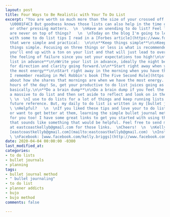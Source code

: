 ```yaml
---
layout: post
title: Four Ways to Be Realistic with Your To Do List
excerpt: "You are worth so much more than the size of your crossed off to do list.
  \U0001F4C3 But goodness knows those lists can also help in the time of decluttering
  or other pressing matters.⁣⁣⁣⁣⁣  \n  \nHave an unending to do list? Feel like you
  are never on top of things?   \n⁣⁣⁣⁣⁣  \nToday on the blog I'm going to leave you
  with some to do list tips I read in a [Forbes article](https://www.forbes.com/sites/bryancollinseurope/2020/02/20/how-to-put-together-a-realistic-to-do-list-every-day/#21767f8f19e3)
  that were simple and practical:⁣⁣⁣⁣⁣  \n⁣⁣⁣⁣⁣\n\n**Keep things simple**\n\nKeep
  things simple. Focusing on three things or less is what is recommended.⁣⁣⁣⁣⁣ Otherwise,
  you'll end up with a ton on your list and that will just lead to overwhelm and perhaps
  the feeling of failure since you set your expectations too high!\n\n**Write your
  list in advance**\n\nWrite your list in advance, ideally the night before. It allows
  for direction and clarity going forward.⁣⁣⁣⁣⁣\n\n**Start right away when you have
  the most energy**\n\nStart right away in the morning when you have the most energy.
  ⁣⁣⁣⁣⁣I remember reading in Mel Robbin's book [The Five Second Rule](https://melrobbins.com/)
  about how she shares that mornings are when we have the most energy. The first few
  hours of the day! So, get your productive to do list juices going as soon as possible
  basically.\n\n**Do a brain dump**\n\nDo a brain dump if you feel the need to have
  a massive to do list and then set aside to reflect and look on in the future.⁣⁣⁣⁣⁣
  \ \n  \nI use to do lists for a lot of things and keep running lists of them for
  future reference. But, my daily to do list is written in my [bullet journal ](http://bulletjournal.com/)planner.\n\n![](assets/img/91490657_10163239409575627_903658426133905408_o.jpg)\n\n
  \ \n⁣⁣⁣⁣Helpful? ⁣⁣⁣⁣⁣  \n  \nIf you liked these tips and love your to do lists
  or want to get better at them, learning the simple bullet journal method may be
  for you too! I have some great links to get you started with using this method if
  that sounds like something that would be helpful. Feel free to send me an email
  at eastcoastkellyb@gmail.com for those links.  \nCheers!  \n  \nKelly Briggs  \nEmail:
  [eastcoastkellyb@gmail.com](mailto:eastcoastkellyb@gmail.com)  \nInstagram: [www.instagram.com/eastcoastkelly](http://www.instagram.com/eastcoastkelly)
  \ \nFacebook: [www.facebook.com/kelly.briggs](http://www.facebook.com/kelly.briggs)"
date: 2020-04-04 00:00:00 -0300
last_modified_at: 
categories:
- to do lists
- bullet journals
- planning
tags:
- bullet journal method
- " bullet journaling"
- to do list
- planner addicts
- bujo
- bujo method
comments: false

---
```

